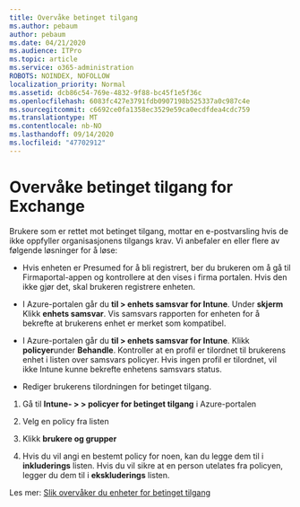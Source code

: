 ```yaml
---
title: Overvåke betinget tilgang
ms.author: pebaum
author: pebaum
ms.date: 04/21/2020
ms.audience: ITPro
ms.topic: article
ms.service: o365-administration
ROBOTS: NOINDEX, NOFOLLOW
localization_priority: Normal
ms.assetid: dcb86c54-769e-4832-9f88-bc45f1e5f36c
ms.openlocfilehash: 6083fc427e3791fdb0907198b525337a0c987c4e
ms.sourcegitcommit: c6692ce0fa1358ec3529e59ca0ecdfdea4cdc759
ms.translationtype: MT
ms.contentlocale: nb-NO
ms.lasthandoff: 09/14/2020
ms.locfileid: "47702912"
---
```

# <a name="monitoring-conditional-access-for-exchange"></a>Overvåke betinget tilgang for Exchange

Brukere som er rettet mot betinget tilgang, mottar en e-postvarsling hvis de ikke oppfyller organisasjonens tilgangs krav. Vi anbefaler en eller flere av følgende løsninger for å løse:
  
- Hvis enheten er Presumed for å bli registrert, ber du brukeren om å gå til Firmaportal-appen og kontrollere at den vises i firma portalen. Hvis den ikke gjør det, skal brukeren registrere enheten.
    
- I Azure-portalen går du **til \> enhets samsvar for Intune**. Under **skjerm** Klikk **enhets samsvar**. Vis samsvars rapporten for enheten for å bekrefte at brukerens enhet er merket som kompatibel. 
    
- I Azure-portalen går du **til \> enhets samsvar for Intune**. Klikk **policyer**under **Behandle**. Kontroller at en profil er tilordnet til brukerens enhet i listen over samsvars policyer. Hvis ingen profil er tilordnet, vil ikke Intune kunne bekrefte enhetens samsvars status. 
    
- Rediger brukerens tilordningen for betinget tilgang.
    
1. Gå til **Intune- \> \> policyer for betinget tilgang** i Azure-portalen
    
2. Velg en policy fra listen
    
3. Klikk **brukere og grupper**
    
4. Hvis du vil angi en bestemt policy for noen, kan du legge dem til i **inkluderings** listen. Hvis du vil sikre at en person utelates fra policyen, legger du dem til i **ekskluderings** listen. 
    
Les mer: [Slik overvåker du enheter for betinget tilgang](https://docs.microsoft.com/intune/conditional-access-exchange-monitor)
  

